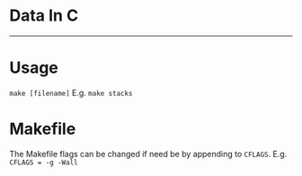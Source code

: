 # Data In C
---
# Usage
`make [filename]`
E.g.
`make stacks`

# Makefile
The Makefile flags can be changed if need be by appending to `CFLAGS`. E.g. `CFLAGS = -g -Wall `
